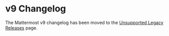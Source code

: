 # v9 Changelog

The Mattermost v9 changelog has been moved to the [Unsupported Legacy Releases](unsupported-legacy-releases.md) page.
